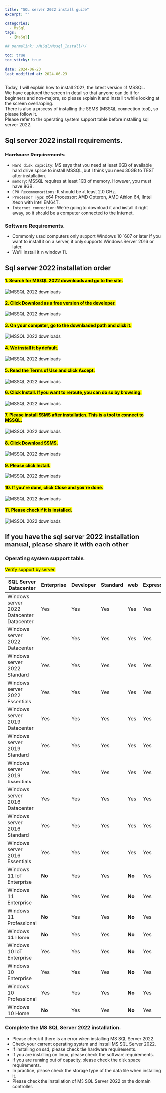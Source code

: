 ```yaml
---
title: "SQL server 2022 install guide"
excerpt: ""

categories:
  - MsSql
tags:
  - [MsSql]

## permalink: /MsSql/Mssql_Install///

toc: true
toc_sticky: true
 
date: 2024-06-23
last_modified_at: 2024-06-23
---
```


Today, I will explain how to install 2022, the latest version of MSSQL.  
We have captured the screen in detail so that anyone can do it for beginners and non-majors, so please explain it and install it while looking at the screen overlapping.  
There is also a process of installing the SSMS (MSSQL connection tool), so please follow it.  
Please refer to the operating system support table before installing sql server 2022.  

## Sql server 2022 install requirements.

### Hardware Requirements  

- `Hard disk capacity`: MS says that you need at least 6GB of available hard drive space to install MSSQL, but I think you need 30GB to TEST after installation.  
- `memory`: MSSQL requires at least 1GB of memory. However, you must have 8GB.  
- `CPU Recommendations`: It should be at least 2.0 GHz.  
- `Processor Type`: x64 Processor: AMD Opteron, AMD Athlon 64, IIntel Xeon with Intel EM64T.  
- `Internet connection`: We're going to download it and install it right away, so it should be a computer connected to the Internet.  

### Software Requirements.

- Commonly used computers only support Windows 10 1607 or later If you want to install it on a server, it only supports Windows Server 2016 or later.
- We'll install it in window 11.  

## Sql server 2022 installation order

#### <mark>1. Search for MSSQL 2022 downloads and go to the site.</mark>

![MSSQL 2022 downloads](/assets/images/postsImages/MsSql/1001_Eng_Mssql_install/1.jpg)  

#### <mark>2. Click Download as a free version of the developer.</mark>

![MSSQL 2022 downloads](/assets/images/postsImages/MsSql/1001_Eng_Mssql_install/2.jpg)  

#### <mark>3. On your computer, go to the downloaded path and click it.</mark>
 
![MSSQL 2022 downloads](/assets/images/postsImages/MsSql/1001_Eng_Mssql_install/3.jpg)  

#### <mark>4. We install it by default.</mark>
 
![MSSQL 2022 downloads](/assets/images/postsImages/MsSql/1001_Eng_Mssql_install/4.jpg)  

#### <mark>5. Read the Terms of Use and click Accept. </mark>

![MSSQL 2022 downloads](/assets/images/postsImages/MsSql/1001_Eng_Mssql_install/5.jpg)  

#### <mark>6. Click Install. If you want to reroute, you can do so by browsing.</mark>

![MSSQL 2022 downloads](/assets/images/postsImages/MsSql/1001_Eng_Mssql_install/6.jpg) 

#### <mark>7. Please install SSMS after installation. This is a tool to connect to MSSQL.</mark>

![MSSQL 2022 downloads](/assets/images/postsImages/MsSql/1001_Eng_Mssql_install/7.jpg)

#### <mark>8. Click Download SSMS. </mark>
![MSSQL 2022 downloads](/assets/images/postsImages/MsSql/1001_Eng_Mssql_install/8.jpg)

#### <mark> 9. Please click Install.</mark>
![MSSQL 2022 downloads](/assets/images/postsImages/MsSql/1001_Eng_Mssql_install/9.jpg)

#### <mark> 10. If you're done, click Close and you're done.</mark>
![MSSQL 2022 downloads](/assets/images/postsImages/MsSql/1001_Eng_Mssql_install/10.jpg)

#### <mark> 11. Please check if it is installed.</mark>
![MSSQL 2022 downloads](/assets/images/postsImages/MsSql/1001_Eng_Mssql_install/11.jpg)

## If you have the sql server 2022 installation manual, please share it with each other

### Operating system support table.

<mark>Verify support by server.</mark>

| **SQL Server  Datacenter** | **Enterprise** | **Developer** | **Standard** | **web** | **Express** |
| --- | --- | --- | --- | --- | --- |
| Windows server 2022 Datacenter Datacenter | Yes | Yes | Yes | Yes | Yes |
| Windows server 2022 Datacenter | Yes | Yes | Yes | Yes | Yes |
| Windows server 2022 Standard | Yes | Yes | Yes | Yes | Yes |
| Windows server 2022 Essentials | Yes | Yes | Yes | Yes | Yes |
| Windows server 2019 Datacenter | Yes | Yes | Yes | Yes | Yes |
| Windows server 2019 Standard | Yes | Yes | Yes | Yes | Yes |
| Windows server 2019 Essentials | Yes | Yes | Yes | Yes | Yes |
| Windows server 2016 Datacenter | Yes | Yes | Yes | Yes | Yes |
| Windows server 2016 Standard | Yes | Yes | Yes | Yes | Yes |
| Windows server 2016 Essentials | Yes | Yes | Yes | Yes | Yes |
| Windows 11 IoT Enterprise | **No** | Yes | Yes | **No** | Yes |
| Windows 11 Enterprise | **No** | Yes | Yes | **No** | Yes |
| Windows 11 Professional | **No** | Yes | Yes | **No** | Yes |
| Windows 11 Home | **No** | Yes | Yes | **No** | Yes |
| Windows 10 IoT Enterprise | Yes | Yes | Yes | **No** | Yes |
| Windows 10 Enterprise | Yes | Yes | Yes | **No** | Yes |
| Windows 10 Professional | Yes | Yes | Yes | **No** | Yes |
| Windows 10 Home | **No** | Yes | Yes | **No** | Yes |

### Complete the MS SQL Server 2022 installation.

- Please check if there is an error when installing MS SQL Server 2022.  
- Check your current operating system and install MS SQL Server 2022.  
- If installing on ssd, please check the hardware requirements.  
- If you are installing on linux, please check the software requirements.
- If you are running out of capacity, please check the disk space requirements.  
- In practice, please check the storage type of the data file when installing it.  
- Please check the installation of MS SQL Server 2022 on the domain controller.  
